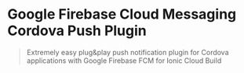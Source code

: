 # Google Firebase Cloud Messaging Cordova Push Plugin
> Extremely easy plug&play push notification plugin for Cordova applications with Google Firebase FCM for Ionic Cloud Build
